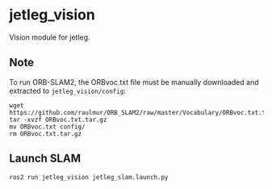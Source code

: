 # jetleg_vision

Vision module for jetleg.

## Note
To run ORB-SLAM2, the ORBvoc.txt file must be manually downloaded and extracted to `jetleg_vision/config`:

```
wget https://github.com/raulmur/ORB_SLAM2/raw/master/Vocabulary/ORBvoc.txt.tar.gz
tar -xvzf ORBvoc.txt.tar.gz
mv ORBvoc.txt config/
rm ORBvoc.txt.tar.gz
```

## Launch SLAM
`ros2 run jetleg_vision jetleg_slam.launch.py`